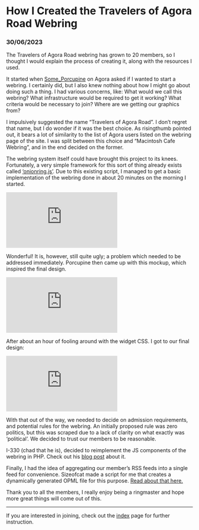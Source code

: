 # How I Created the Travelers of Agora Road Webring

### 30/06/2023

The Travelers of Agora Road webring has grown to 20 members, so I thought I would explain the process of creating it, along with the resources I used.  

It started when [Some\_Porcupine](https://forum.agoraroad.com/index.php?members/%E9%9B%A8%E3%80%81some_porcupine%E3%80%81-%E9%80%83%E3%81%92%E5%87%BA%E3%81%97%E3%81%9F%E5%BE%8C.5424/) on Agora asked if I wanted to start a webring. I certainly did, but I also knew nothing about how I might go about doing such a thing. I had various concerns, like: What would we call this webring? What infrastructure would be required to get it working? What criteria would be necessary to join? Where are we getting our graphics from?  

I impulsively suggested the name “Travelers of Agora Road”. I don’t regret that name, but I do wonder if it was the best choice. As risingthumb pointed out, it bears a lot of similarity to the list of Agora users listed on the webring page of the site. I was split between this choice and “Macintosh Cafe Webring”, and in the end decided on the former.  

The webring system itself could have brought this project to its knees. Fortunately, a very simple framework for this sort of thing already exists called [‘onionring.js’](https://garlic.garden/onionring/). Due to this existing script, I managed to get a basic implementation of the webring done in about 20 minutes on the morning I started.  

![](https://forum.agoraroad.com/index.php?attachments/screenshot_20230613_075953-png.64838/)  

Wonderful! It is, however, still quite ugly; a problem which needed to be addressed immediately. Porcupine then came up with this mockup, which inspired the final design.  

![](https://forum.agoraroad.com/index.php?attachments/1686669458919-png.64854/)  

After about an hour of fooling around with the widget CSS. I got to our final design:  

![](https://forum.agoraroad.com/index.php?attachments/screenshot_20230613_140631-png.64886/)  

With that out of the way, we needed to decide on admission requirements, and potential rules for the webring. An initially proposed rule was zero politics, but this was scraped due to a lack of clarity on what exactly was ‘political’. We decided to trust our members to be reasonable.  

I-330 (chad that he is), decided to reimplement the JS components of the webring in PHP. Check out his [blog post](https://i330.dev/posts/no_js/) about it.  

Finally, I had the idea of aggregating our member’s RSS feeds into a single feed for convenience. Sizeofcat made a script for me that creates a dynamically generated OPML file for this purpose. [Read about that here.](https://sizeof.cat/so.cl/1687262601/)  

Thank you to all the members, I really enjoy being a ringmaster and hope more great things will come out of this.

* * *

If you are interested in joining, check out the [index](https://voicedrew.xyz/wr/tag.html) page for further instruction.
